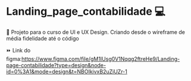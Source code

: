 # Landing_page_contabilidade :computer:
:rocket: Projeto para o curso de UI e UX Design. Criando desde o wireframe de média fidelidade até o código

:fast_forward: Link do figma:https://www.figma.com/file/gM1IUsg0V1Nqqg2ftreHe9/Landing-page-contabilidade?type=design&node-id=0%3A1&mode=design&t=NBOIkivxB2uZiUZr-1
